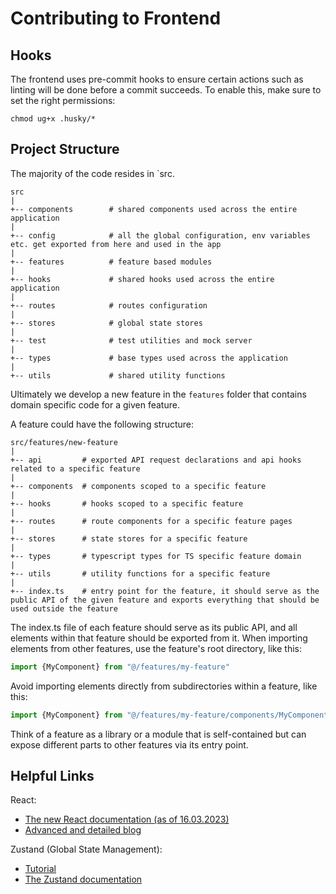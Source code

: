 # Contributing to Frontend

## Hooks

The frontend uses pre-commit hooks to ensure certain actions such as linting will be done before a commit succeeds.
To enable this, make sure to set the right permissions:

```shell
chmod ug+x .husky/*
```

## Project Structure

The majority of the code resides in `src.

```
src
|
+-- components        # shared components used across the entire application
|
+-- config            # all the global configuration, env variables etc. get exported from here and used in the app
|
+-- features          # feature based modules
|
+-- hooks             # shared hooks used across the entire application
|
+-- routes            # routes configuration
|
+-- stores            # global state stores
|
+-- test              # test utilities and mock server
|
+-- types             # base types used across the application
|
+-- utils             # shared utility functions
```

Ultimately we develop a new feature in the `features` folder that contains domain specific code for a given feature.

A feature could have the following structure:

```
src/features/new-feature
|
+-- api         # exported API request declarations and api hooks related to a specific feature
|
+-- components  # components scoped to a specific feature
|
+-- hooks       # hooks scoped to a specific feature
|
+-- routes      # route components for a specific feature pages
|
+-- stores      # state stores for a specific feature
|
+-- types       # typescript types for TS specific feature domain
|
+-- utils       # utility functions for a specific feature
|
+-- index.ts    # entry point for the feature, it should serve as the public API of the given feature and exports everything that should be used outside the feature
```

The index.ts file of each feature should serve as its public API, and all elements within that feature should be exported from it. When importing elements from other features, use the feature's root directory, like this:

``` typescript
import {MyComponent} from "@/features/my-feature"
```

Avoid importing elements directly from subdirectories within a feature, like this:

``` typescript
import {MyComponent} from "@/features/my-feature/components/MyComponent
```

Think of a feature as a library or a module that is self-contained but can expose different parts to other features via its entry point.

## Helpful Links

React:

- [The new React documentation (as of 16.03.2023)](https://react.dev/learn)
- [Advanced and detailed blog](https://kentcdodds.com/blog?q=react)

Zustand (Global State Management):

- [Tutorial](https://blog.logrocket.com/managing-react-state-zustand/)
- [The Zustand documentation](https://github.com/pmndrs/zustand)
